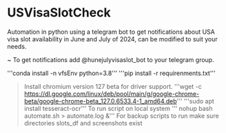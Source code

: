 # USVisaSlotCheck
Automation in python using a telegram bot to get notifications about USA visa slot availability in June and July of 2024, can be modified to suit your needs.

~ To get notifications add @hunejulyvisaslot_bot to your telegram group.


'''conda install -n vfsEnv python=3.8'''
'''pip install -r requirenments.txt'''
> Install chromium version 127 beta for driver support.
'''wget -c https://dl.google.com/linux/deb/pool/main/g/google-chrome-beta/google-chrome-beta_127.0.6533.4-1_amd64.deb'''
'''sudo apt install tesseract-ocr'''
> To run script on local system
''' nohup bash automate.sh > automate.log &'''
> For backup scripts to run make sure directories slots_df and screenshots exist
   
